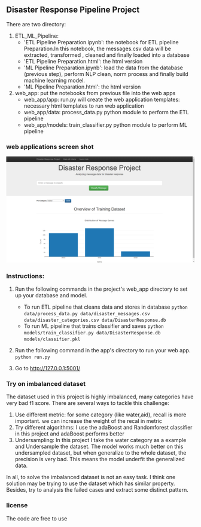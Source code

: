 ## Disaster Response Pipeline Project
There are two directory:
1. ETL_ML_Pipeline:
   - 'ETL Pipeline Preparation.ipynb': the notebook for ETL pipeline Preparation.In this notebook, the messages.csv data will be extracted, transformed , cleaned and finally loaded into a database
   - 'ETL Pipeline Preparation.html': the html version 
   - 'ML Pipeline Preparation.ipynb': load the data from the database (previous step), perform NLP clean, norm process and finally build machine learning model.
   - 'ML Pipeline Preparation.html': the html version
2. web_app: 
   put the notebooks from previous file into the web apps
   - web_app/app: 
     run.py will create the web application
     templates: necessary html templates to run web application
   - web_app/data:
     process_data.py python module to perform the ETL pipeline
   - web_app/models:
     train_classifier.py python module to perform ML pipeline


### web applications screen shot
![web screen shot](/web_screen_shot.png)


### Instructions:
1. Run the following commands in the project's web_app directory to set up your database and model.

    - To run ETL pipeline that cleans data and stores in database
        `python data/process_data.py data/disaster_messages.csv data/disaster_categories.csv data/DisasterResponse.db`
    - To run ML pipeline that trains classifier and saves
        `python models/train_classifier.py data/DisasterResponse.db models/classifier.pkl`

2. Run the following command in the app's directory to run your web app.
    `python run.py`

3. Go to http://127.0.0.1:5001/

### Try on imbalanced dataset
The dataset used in this project is highly imbalanced, many categories have very bad f1 score. There are several ways to tackle this challenge:
1. Use different metric: for some category (like water,aid), recall is more important. we can increase the weight of the recal in metric
2. Try different algorithms: I use the adaBoost and Randomforest classifier in this project and adaBoost performs better
3. Undersampling: In this project I take the water category as a example and Undersample the dataset. The model works much better on this undersampled dataset, but when generalize to the whole dataset, the precision is very bad. This means the model underfit the generalized data.

In all, to solve the imbalanced dataset is not an easy task. I think one solution may be trying to use the dataset which has similar property. Besides, try to analysis the failed cases and extract some distinct pattern.  

### license
The code are free to use

